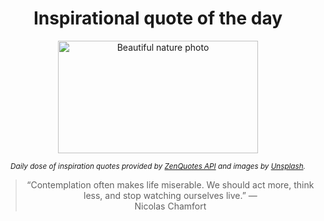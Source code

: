 
<div align="center">

# Inspirational quote of the day

<img src="./data/photo.jpeg" alt="Beautiful nature photo" width="320" height="180">

<sub><i>Daily dose of inspiration quotes provided by [ZenQuotes API](https://zenquotes.io/) and images by [Unsplash](https://unsplash.com/).</i></sub>


<blockquote>&ldquo;Contemplation often makes life miserable.  We should act more, think less, and stop watching ourselves live.&rdquo; &mdash; <footer>Nicolas Chamfort</footer></blockquote>

</div>

